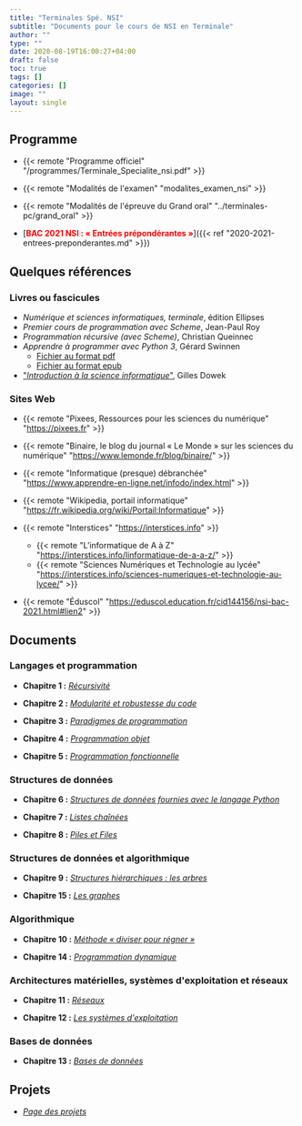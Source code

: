 ```yaml
---
title: "Terminales Spé. NSI"
subtitle: "Documents pour le cours de NSI en Terminale"
author: ""
type: ""
date: 2020-08-19T16:00:27+04:00
draft: false
toc: true
tags: []
categories: []
image: ""
layout: single
---
```


## Programme ##

- {{< remote "Programme officiel" "/programmes/Terminale_Specialite_nsi.pdf" >}}

- {{< remote "Modalités de l'examen" "modalites_examen_nsi" >}}

- {{< remote "Modalités de l'épreuve du Grand oral" "../terminales-pc/grand_oral" >}}

- [<span style="color: red;"><strong>BAC 2021 NSI : «&nbsp;Entrées prépondérantes&nbsp;»</strong></span>]({{< ref "2020-2021-entrees-preponderantes.md" >}})

## Quelques références

### Livres ou fascicules 

- *Numérique et sciences informatiques, terminale*, édition Ellipses
- *Premier cours de programmation avec Scheme*, Jean-Paul Roy
- *Programmation récursive (avec Scheme)*, Christian Queinnec
- *Apprendre à programmer avec Python 3*, Gérard Swinnen
    - [Fichier au format pdf](/pdf/apprendre_python3_5.pdf)
    - [Fichier au format epub](/pdf/apprendre_python3_5.epub)
- ["*Introduction à la science informatique*"](/pdf/Introduction-a-la-science-informatique.pdf), Gilles Dowek 

### Sites Web

- {{< remote "Pixees, Ressources pour les sciences du numérique" "https://pixees.fr" >}}

- {{< remote "Binaire, le blog du journal « Le Monde » sur les sciences du numérique" "https://www.lemonde.fr/blog/binaire/" >}}

- {{< remote "Informatique (presque) débranchée" "https://www.apprendre-en-ligne.net/infodo/index.html" >}}

- {{< remote "Wikipedia, portail informatique" "https://fr.wikipedia.org/wiki/Portail:Informatique" >}}

- {{< remote "Interstices" "https://interstices.info" >}}

    - {{< remote "L’informatique de A à Z" "https://interstices.info/linformatique-de-a-a-z/" >}}
    - {{< remote "Sciences Numériques et Technologie au lycée" "https://interstices.info/sciences-numeriques-et-technologie-au-lycee/" >}}

- {{< remote "Éduscol" "https://eduscol.education.fr/cid144156/nsi-bac-2021.html#lien2" >}}

## Documents

### Langages et programmation

- **Chapitre 1 :** [*Récursivité*](chap-1)

- **Chapitre 2 :** [*Modularité et robustesse du code*](chap-2)

- **Chapitre 3 :** [*Paradigmes de programmation*](chap-3)

- **Chapitre 4 :** [*Programmation objet*](chap-4)

- **Chapitre 5 :** [*Programmation fonctionnelle*](chap-5)

### Structures de données

- **Chapitre 6 :** [*Structures de données fournies avec le langage Python*](chap-6)

- **Chapitre 7 :** [*Listes chaînées*](chap-7)

- **Chapitre 8 :** [*Piles et Files*](chap-8)

### Structures de données et algorithmique

- **Chapitre 9 :** [*Structures hiérarchiques : les arbres*](chap-9)

- **Chapitre 15 :** [*Les graphes*](chap-15)

### Algorithmique

- **Chapitre 10 :** [*Méthode «&nbsp;diviser pour régner&nbsp;»*](chap-10)

- **Chapitre 14 :** [*Programmation dynamique*](chap-14)

### Architectures matérielles, systèmes d'exploitation et réseaux

- **Chapitre 11 :** [*Réseaux*](chap-11)

- **Chapitre 12 :** [*Les systèmes d'exploitation*](chap-12)


### Bases de données
 
- **Chapitre 13 :** [*Bases de données*](chap-13)

<!-- - **Chapitre 14 :** [**](chap-14)  -->

## Projets

- [*Page des projets*](projets)